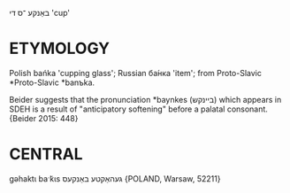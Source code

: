 באַנקע
־ס
די
'cup'

ETYMOLOGY
===========
Polish bańka 'cupping glass'; Russian ба́нка 'item'; from Proto-Slavic *Proto-Slavic *banъka.

Beider suggests that the pronunciation *baynkes (ביינקש) which appears in SDEH is a result of "anticipatory softening" before a palatal consonant. 
{Beider 2015: 448}

CENTRAL
========

gəhaktɩ baˑ̃kɩs געהאַקטע באַנקעס {POLAND, Warsaw, 52211}
